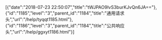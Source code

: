 [{"date":"2018-07-23 22:50:07","title":"tWJPAO9lvS3burKJvQn6JA=="},{"id":"1185","level":"3","parent_id":"1184","title":"通用请求头","url":"/help/tyqqt1185.html"},{"id":"1186","level":"3","parent_id":"1184","title":"公共响应头","url":"/help/ggxyt1186.html"}]